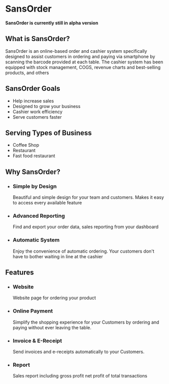 # SansOrder

**SansOrder is currently still in alpha version**

## What is SansOrder?

SansOrder is an online-based order and cashier system specifically designed to assist customers in ordering and paying via smartphone by scanning the barcode provided at each table. The cashier system has been equipped with stock management, COGS, revenue charts and best-selling products, and others

## SansOrder Goals

- Help increase sales
- Designed to grow your business
- Cashier work efficiency
- Serve customers faster

## Serving Types of Business

- Coffee Shop
- Restaurant
- Fast food restaurant

## Why SansOrder?

- ### Simple by Design

  Beautiful and simple design for your team and customers. Makes it easy to access every available feature

- ### Advanced Reporting

  Find and export your order data, sales reporting from your dashboard

- ### Automatic System

  Enjoy the convenience of automatic ordering. Your customers don't have to bother waiting in line at the cashier

## Features

- ### Website

  Website page for ordering your product

- ### Online Payment

  Simplify the shopping experience for your Customers by ordering and paying without ever leaving the table.

- ### Invoice & E-Receipt

  Send invoices and e-receipts automatically to your Customers.

- ### Report

  Sales report including gross profit net profit of total transactions
